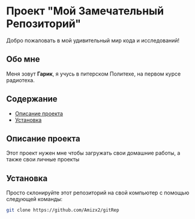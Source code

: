 # Проект "Мой Замечательный Репозиторий"

Добро пожаловать в мой удивительный мир кода и исследований!

## Обо мне

Меня зовут **Гарик**, я учусь в питерском Политехе, на первом курсе радиотеха. 

## Содержание

- [Описание проекта](#описание-проекта)
- [Установка](#установка)

## Описание проекта

Этот проект нужен мне чтобы загружать свои домашние работы, а также свои личные проекты
## Установка

Просто склонируйте этот репозиторий на свой компьютер с помощью следующей команды:

```bash
git clone https://github.com/Amizx2/gitRep
